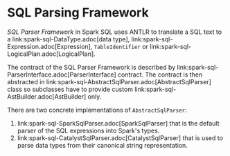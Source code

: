 # SQL Parsing Framework

*SQL Parser Framework* in Spark SQL uses ANTLR to translate a SQL text to a link:spark-sql-DataType.adoc[data type], link:spark-sql-Expression.adoc[Expression], `TableIdentifier` or link:spark-sql-LogicalPlan.adoc[LogicalPlan].

The contract of the SQL Parser Framework is described by link:spark-sql-ParserInterface.adoc[ParserInterface] contract. The contract is then abstracted in link:spark-sql-AbstractSqlParser.adoc[AbstractSqlParser] class so subclasses have to provide custom link:spark-sql-AstBuilder.adoc[AstBuilder] only.

There are two concrete implementations of `AbstractSqlParser`:

1. link:spark-sql-SparkSqlParser.adoc[SparkSqlParser] that is the default parser of the SQL expressions into Spark's types.
2. link:spark-sql-CatalystSqlParser.adoc[CatalystSqlParser] that is used to parse data types from their canonical string representation.

